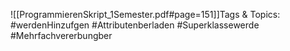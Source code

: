 
![[ProgrammierenSkript_1Semester.pdf#page=151]]Tags & Topics:
   #werdenHinzufgen
   #Attributenberladen
   #Superklassewerde
   #Mehrfachvererbungber
